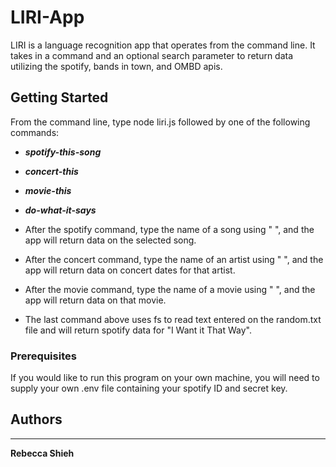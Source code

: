 # LIRI-App

LIRI is a language recognition app that operates from the command line. It takes in a command and an optional search parameter to return data utilizing the spotify, bands in town, and OMBD apis. 

## Getting Started

From the command line, type node liri.js followed by one of the following commands:
* _**spotify-this-song**_
* _**concert-this**_
* _**movie-this**_
* _**do-what-it-says**_

* After the spotify command, type the name of a song using " ", and the app will return data on the selected song. 
* After the concert command, type the name of an artist using " ", and the app will return data on concert dates for that artist.
* After the movie command, type the name of a movie using " ", and the app will return data on that movie.
* The last command above uses fs to read text entered on the random.txt file and will return spotify data for "I Want it That Way".

### Prerequisites

If you would like to run this program on your own machine, you will need to supply your own .env file containing your spotify ID and secret key. 


## Authors
---

**Rebecca Shieh** 